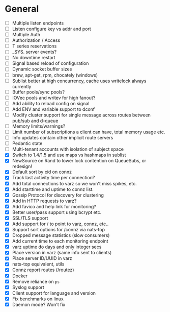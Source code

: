 
# General

- [ ] Multiple listen endpoints
- [ ] Listen configure key vs addr and port
- [ ] Multiple Auth
- [ ] Authorization / Access
- [ ] T series reservations
- [ ] _SYS. server events?
- [ ] No downtime restart
- [ ] Signal based reload of configuration
- [ ] Dynamic socket buffer sizes
- [ ] brew, apt-get, rpm, chocately (windows)
- [ ] Sublist better at high concurrency, cache uses writelock always currently
- [ ] Buffer pools/sync pools?
- [ ] IOVec pools and writev for high fanout?
- [ ] Add ability to reload config on signal
- [ ] Add ENV and variable support to dconf
- [ ] Modify cluster support for single message across routes between pub/sub and d-queue
- [ ] Memory limits/warnings?
- [ ] Limit number of subscriptions a client can have, total memory usage etc.
- [ ] Info updates contain other implicit route servers
- [ ] Pedantic state
- [ ] Multi-tenant accounts with isolation of subject space
- [X] Switch to 1.4/1.5 and use maps vs hashmaps in sublist
- [X] NewSource on Rand to lower lock contention on QueueSubs, or redesign!
- [X] Default sort by cid on connz
- [X] Track last activity time per connection?
- [X] Add total connections to varz so we won't miss spikes, etc.
- [X] Add starttime and uptime to connz list.
- [X] Gossip Protocol for discovery for clustering
- [X] Add in HTTP requests to varz?
- [X] Add favico and help link for monitoring?
- [X] Better user/pass support using bcrypt etc.
- [X] SSL/TLS support
- [X] Add support for / to point to varz, connz, etc..
- [X] Support sort options for /connz via nats-top
- [X] Dropped message statistics (slow consumers)
- [X] Add current time to each monitoring endpoint
- [X] varz uptime do days and only integer secs
- [X] Place version in varz (same info sent to clients)
- [X] Place server ID/UUID in varz
- [X] nats-top equivalent, utils
- [X] Connz report routes (/routez)
- [X] Docker
- [X] Remove reliance on `ps`
- [X] Syslog support
- [X] Client support for language and version
- [X] Fix benchmarks on linux
- [X] Daemon mode? Won't fix
